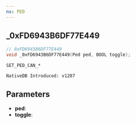 ```yaml
---
ns: PED
---
```

## _0xFD6943B6DF77E449

```c
// 0xFD6943B6DF77E449
void _0xFD6943B6DF77E449(Ped ped, BOOL toggle);
```

```
SET_PED_CAN_*

NativeDB Introduced: v1207
```

## Parameters
* **ped**:
* **toggle**:
